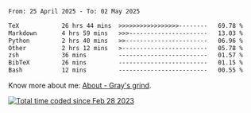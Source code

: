 <!--START_SECTION:waka-->

```txt
From: 25 April 2025 - To: 02 May 2025

TeX            26 hrs 44 mins  >>>>>>>>>>>>>>>>>--------   69.78 %
Markdown       4 hrs 59 mins   >>>----------------------   13.03 %
Python         2 hrs 40 mins   >>-----------------------   06.96 %
Other          2 hrs 12 mins   >------------------------   05.78 %
zsh            36 mins         -------------------------   01.57 %
BibTeX         26 mins         -------------------------   01.15 %
Bash           12 mins         -------------------------   00.55 %
```

<!--END_SECTION:waka-->

<!-- [![grayxu's github stats](https://github-readme-stats.vercel.app/api?username=grayxu&count_private=true&show_icons=true)](https://github.com/grayxu) -->

Know more about me: [About - Gray's grind](https://www.grayxu.cn/).
<p align="left">
  <a href="https://wakatime.com/@c69eb31e-43a1-463f-8968-c3449e386f57"><img src="https://wakatime.com/badge/user/c69eb31e-43a1-463f-8968-c3449e386f57.svg" title="Total time coded since Feb 28 2023" /></a>
</p>

